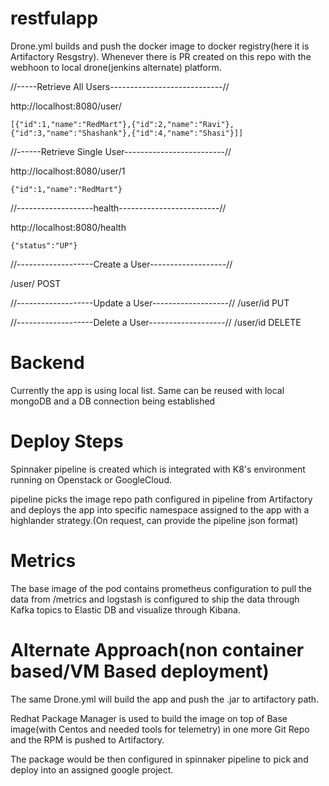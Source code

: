 # restfulapp

Drone.yml builds and push the docker image to docker registry(here it is Artifactory Resgstry). Whenever there is PR created on this repo with the webhoon to local drone(jenkins alternate) platform.

//-----Retrieve All Users----------------------------//

http://localhost:8080/user/

    [{"id":1,"name":"RedMart"},{"id":2,"name":"Ravi"},{"id":3,"name":"Shashank"},{"id":4,"name":"Shasi"}]]
//------Retrieve Single User-------------------------//

http://localhost:8080/user/1

    {"id":1,"name":"RedMart"}


//-------------------health-------------------------//

http://localhost:8080/health

    {"status":"UP"}

//-------------------Create a User-------------------//

/user/ POST

//-------------------Update a User-------------------//
/user/id PUT

//-------------------Delete a User-------------------//
/user/id DELETE


# Backend
Currently the app is using local list. Same can be reused with local mongoDB and a DB connection being established

# Deploy Steps
Spinnaker pipeline is created which is integrated with K8's environment running on Openstack or GoogleCloud.

pipeline picks the image repo path configured in pipeline from Artifactory and deploys the app into specific namespace assigned to the app with a highlander strategy.(On request, can provide the pipeline json format)

# Metrics
The base image of the pod contains prometheus configuration to pull the data from /metrics and logstash is configured to ship the data through Kafka topics to Elastic DB and visualize through Kibana.

# Alternate Approach(non container based/VM Based deployment)

The same Drone.yml will build the app and push the .jar to artifactory path.

Redhat Package Manager is used to build the image on top of Base image(with Centos and needed tools for telemetry) in one more Git Repo and the RPM is pushed to Artifactory.

The package would be then configured in spinnaker pipeline to pick and deploy into an assigned google project.
